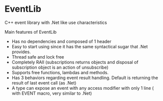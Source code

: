 # EventLib
C++ event library with .Net like use characteristics

Main features of EventLib
- Has no dependencies and composed of 1 header
- Easy to start using since it has the same syntactical sugar that .Net provides.
- Thread safe and lock free
- Completely RAII (subscriptions returns objects and disposal of subscription object is an action of unsubscribe)
- Supports free functions, lambdas and methods.
- Has 3 behaviors regarding event result handling. Default is returning the result of last event call (as .Net)
- A type can expose an event with any access modifier with only 1 line ( with EVENT macro, very similar to .Net)
